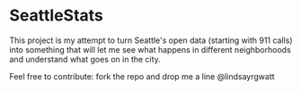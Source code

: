 # SeattleStats

This project is my attempt to turn Seattle's open data (starting with 911 calls) into something that will let me see what happens in different neighborhoods and understand what goes on in the city.

Feel free to contribute: fork the repo and drop me a line @lindsayrgwatt
